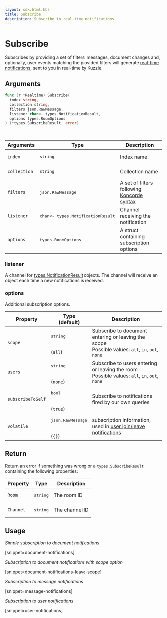 ```yaml
---
layout: sdk.html.hbs
title: Subscribe
description: Subscribe to real-time notifications
---
```


# Subscribe

Subscribes by providing a set of filters: messages, document changes and, optionally, user events matching the provided filters will generate [real-time notifications](/api/1/essentials/notifications/), sent to you in real-time by Kuzzle.

## Arguments

```go
func (r *Realtime) Subscribe(
  index string,
  collection string,
  filters json.RawMessage,
  listener chan<- types.NotificationResult,
  options types.RoomOptions
) (*types.SubscribeResult, error)
```

<br/>

| Arguments    | Type                                       | Description                                                |
| ------------ | ------------------------------------------ | ---------------------------------------------------------- |
| `index`      | <pre>string</pre>                          | Index name                                                 |
| `collection` | <pre>string</pre>                          | Collection name                                            |
| `filters`    | <pre>json.RawMessage</pre>                 | A set of filters following [Koncorde syntax](/koncorde/1/) |
| `listener`   | <pre>chan<- types.NotificationResult</pre> | Channel receiving the notification                         |
| `options`    | <pre>types.RoomOptions</pre>               | A struct containing subscription options                   |

### listener

A channel for [types.NotificationResult](/sdk-reference/go/1/realtime-notifications) objects.
The channel will receive an object each time a new notifications is received.

### options

Additional subscription options.

| Property          | Type<br/>(default)                    | Description                                                                                         |
| ----------------- | ------------------------------------- | --------------------------------------------------------------------------------------------------- |
| `scope`           | <pre>string</pre><br/>(`all`)         | Subscribe to document entering or leaving the scope</br>Possible values: `all`, `in`, `out`, `none` |
| `users`           | <pre>string</pre><br/>(`none`)        | Subscribe to users entering or leaving the room</br>Possible values: `all`, `in`, `out`, `none`     |
| `subscribeToSelf` | <pre>bool</pre><br/>(`true`)          | Subscribe to notifications fired by our own queries                                                 |
| `volatile`        | <pre>json.RawMessage</pre><br/>(`{}`) | subscription information, used in [user join/leave notifications](/api/1/essentials/volatile-data/) |

## Return

Return an error if something was wrong or a `types.SubscribeResult` containing the following properties:

| Property  | Type              | Description    |
| --------- | ----------------- | -------------- |
| `Room`    | <pre>string</pre> | The room ID    |
| `Channel` | <pre>string</pre> | The channel ID |

## Usage

_Simple subscription to document notifications_

[snippet=document-notifications]

_Subscription to document notifications with scope option_

[snippet=document-notifications-leave-scope]

_Subscription to message notifications_

[snippet=message-notifications]

_Subscription to user notifications_

[snippet=user-notifications]
